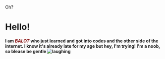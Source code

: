 Oh?
<h1><!-- #######  THIS IS A COMMENT - Visible only in the source editor #########--></h1>
<h1>Hello!</h1>
<h4>I am <span style="color: #800000;"><em>BALOT</em> </span>who just learned and got into codes and the other side of the internet. I know it's already late for my age but hey, I'm trying! I'm a noob, so blease be gentle <img src="https://html5-editor.net/tinymce/plugins/emoticons/img/smiley-laughing.gif" alt="laughing" /></h4>
<p style="font-size: 1.5em;">&nbsp;</p>
